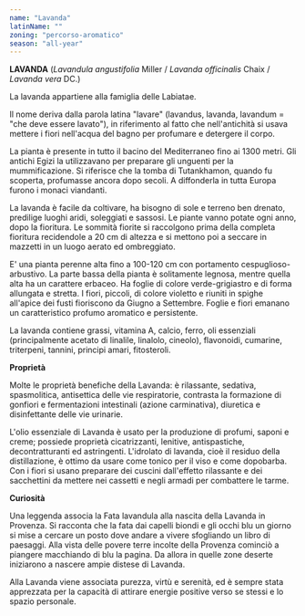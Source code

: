 ```yaml
---
name: "Lavanda"
latinName: ""
zoning: "percorso-aromatico"
season: "all-year"
---
```


**LAVANDA** (*Lavandula angustifolia* Miller / *Lavanda officinalis*
Chaix / *Lavanda vera* DC.)

La lavanda appartiene alla famiglia delle Labiatae.

Il nome deriva dalla parola latina "lavare" (lavandus, lavanda,
lavandum = "che deve essere lavato"), in riferimento al fatto che
nell'antichità si usava mettere i fiori nell'acqua del bagno per
profumare e detergere il corpo.

La pianta è presente in tutto il bacino del Mediterraneo fino ai 1300
metri. Gli antichi Egizi la utilizzavano per preparare gli unguenti per
la mummificazione. Si riferisce che la tomba di Tutankhamon, quando fu
scoperta, profumasse ancora dopo secoli. A diffonderla in tutta Europa
furono i monaci viandanti.

La lavanda è facile da coltivare, ha bisogno di sole e terreno ben
drenato, predilige luoghi aridi, soleggiati e sassosi. Le piante vanno
potate ogni anno, dopo la fioritura. Le sommità fiorite si raccolgono
prima della completa fioritura recidendole a 20 cm di altezza e si
mettono poi a seccare in mazzetti in un luogo aerato ed
ombreggiato.

E' una pianta perenne alta fino a 100-120 cm con portamento
cespuglioso-arbustivo. La parte bassa della pianta è solitamente
legnosa, mentre quella alta ha un carattere erbaceo. Ha foglie di colore
verde-grigiastro e di forma allungata e stretta. I fiori, piccoli, di
colore violetto e riuniti in spighe all'apice dei fusti fioriscono da
Giugno a Settembre. Foglie e fiori emanano un caratteristico profumo
aromatico e persistente.

La lavanda contiene grassi, vitamina A, calcio, ferro, oli essenziali
(principalmente acetato di linalile, linalolo, cineolo), flavonoidi,
cumarine, triterpeni, tannini, principi amari, fitosteroli.

**Proprietà**

Molte le proprietà benefiche della Lavanda: è rilassante, sedativa,
spasmolitica, antisettica delle vie respiratorie, contrasta la
formazione di gonfiori e fermentazioni intestinali (azione carminativa),
diuretica e disinfettante delle vie urinarie.

L'olio essenziale di Lavanda è usato per la produzione di profumi,
saponi e creme; possiede proprietà cicatrizzanti, lenitive,
antispastiche, decontratturanti ed astringenti. L'idrolato di lavanda,
cioè il residuo della distillazione, è ottimo da usare come tonico per
il viso e come dopobarba. Con i fiori si usano preparare dei cuscini
dall'effetto rilassante e dei sacchettini da mettere nei cassetti e
negli armadi per combattere le tarme.

**Curiosità**

Una leggenda associa la Fata lavandula alla nascita della Lavanda in
Provenza. Si racconta che la fata dai capelli biondi e gli occhi blu un
giorno si mise a cercare un posto dove andare a vivere sfogliando un
libro di paesaggi. Alla vista delle povere terre incolte della Provenza
cominciò a piangere macchiando di blu la pagina. Da allora in quelle
zone deserte iniziarono a nascere ampie distese di Lavanda.

Alla Lavanda viene associata purezza, virtù e serenità, ed è sempre
stata apprezzata per la capacità di attirare energie positive verso se
stessi e lo spazio personale.
